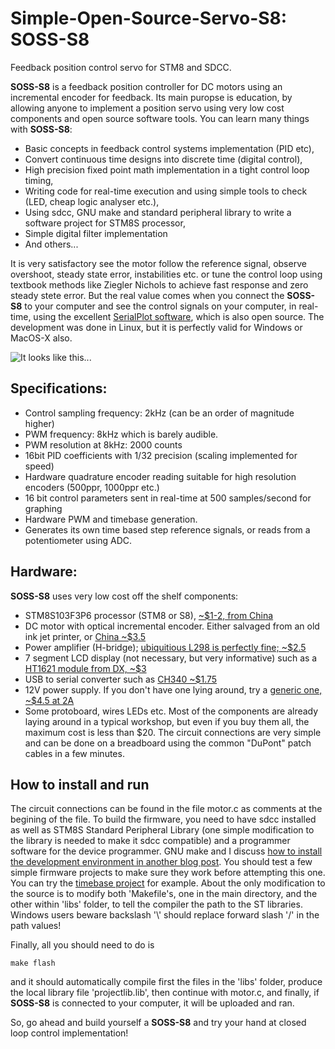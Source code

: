 # Simple-Open-Source-Servo-S8: SOSS-S8
Feedback position control servo for STM8 and SDCC.

**SOSS-S8** is a feedback position controller for DC motors using an incremental encoder for feedback. Its main puropse is education, by allowing anyone to implement a position servo using very low cost components and open source software tools. You can learn many things with **SOSS-S8**:

- Basic concepts in feedback control systems implementation (PID etc),
- Convert continuous time designs into discrete time (digital control),
- High precision fixed point math implementation in a tight control loop timing,
- Writing code for real-time execution and using simple tools to check (LED, cheap logic analyser etc.),
- Using sdcc, GNU make and standard peripheral library to write a software project for STM8S processor,
- Simple digital filter implementation
- And others...

It is very satisfactory see the motor follow the reference signal, observe overshoot, steady state error, instabilities etc. or tune the control loop using textbook methods like Ziegler Nichols to achieve fast response and zero steady stete error. But the real value comes when you connect the **SOSS-S8** to your computer and see the control signals on your computer, in real-time, using the excellent [SerialPlot software](https://bitbucket.org/hyOzd/serialplot), which is also open source. The development was done in Linux, but it is perfectly valid for Windows or MacOS-X also.

![It looks like this...](https://github.com/ahmetonat/Simple-Open-Source-Servo-S8-SOSS-S8/blob/master/IMG_0923.JPG)

## Specifications:

- Control sampling frequency: 2kHz (can be an order of magnitude higher)
- PWM frequency: 8kHz which is barely audible. 
- PWM resolution at 8kHz: 2000 counts
- 16bit PID coefficients with 1/32 precision (scaling implemented for speed)
- Hardware quadrature encoder reading suitable for high resolution encoders (500ppr, 1000ppr etc.)
- 16 bit control parameters sent in real-time at 500 samples/second for graphing
- Hardware PWM and timebase generation.
- Generates its own time based step reference signals, or reads from a potentiometer using ADC.

## Hardware:
**SOSS-S8** uses very low cost off the shelf components:

- STM8S103F3P6 processor (STM8 or S8), [~$1-2, from China](https://www.banggood.com/STM8S103F3P6-System-Board-STM8S-STM8-Development-Board-Minimum-Core-Board-p-1195874.html?cur_warehouse=CN)
- DC motor with optical incremental encoder. Either salvaged from an old ink jet printer, or [China ~$3.5](https://www.aliexpress.com/item/Great-Johnson-2pcs-20MA-Standard-130-motor-Green-Micro-DC-motor-with-encoder-32-lines-of/1958806724.html)
- Power amplifier (H-bridge); [ubiquitious L298 is perfectly fine; ~$2.5](https://www.banggood.com/Wholesale-Dual-H-Bridge-DC-Stepper-Motor-Drive-Controller-Board-Module-Arduino-L298N-p-42826.html?rmmds=search&cur_warehouse=CN)
- 7 segment LCD display (not necessary, but very informative) such as a [HT1621 module from DX, ~$3](https://www.dx.com/p/2-4-6-digit-7-segment-lcd-display-module-white-backlit-for-arduino-2071629)
- USB to serial converter such as [CH340 ~$1.75](https://www.banggood.com/CH340-3_3V5_5V-USB-To-TTL-Converter-Module-CH340G-STC-SCM-Download-Module-Upgrade-Brush-Board-p-1227701.html?rmmds=search&cur_warehouse=CN)
- 12V power supply. If you don't have one lying around, try a [generic one, ~$4.5 at 2A](https://www.banggood.com/AC-100-240V-Converter-Adapter-12V-2A-24W-Power-Supply-For-LED-Strip-p-1006925.html?rmmds=search&ID=43101&cur_warehouse=CN)
- Some protoboard, wires LEDs etc.
Most of the components are already laying around in a typical workshop, but even if you buy them all, the maximum cost is less than $20. The circuit connections are very simple and can be done on a breadboard using the common "DuPont" patch cables in a few minutes.

## How to install and run

The circuit connections can be found in the file motor.c as comments at the begining of the file. To build the firmware, you need to have sdcc installed as well as STM8S Standard Peripheral Library (one simple modification to the library is needed to make it sdcc compatible) and a programmer software for the device programmer. GNU make and I discuss [how to install the development environment in another blog post](https://aviatorahmet.blogspot.com/2018/01/programming-stm8s-using-sdcc-and-gnu.html). You should test a few simple firmware projects to make sure they work before attempting this one. You can try the [timebase project](https://aviatorahmet.blogspot.com/2018/09/stm8s-time-base-using-sdcc.html) for example. About the only modification to the source is to modify both 'Makefile's, one in the main directory, and the other within 'libs' folder, to tell the compiler the path to the ST libraries. Windows users beware backslash '\\' should replace forward slash '/' in the path values!

Finally, all you should need to do is
```
make flash
```
and it should automatically compile first the files in the 'libs' folder, produce the local library file 'projectlib.lib', then continue with motor.c, and finally, if **SOSS-S8** is connected to your computer, it will be uploaded and ran. 

So, go ahead and build yourself a **SOSS-S8** and try your hand at closed loop control implementation!
